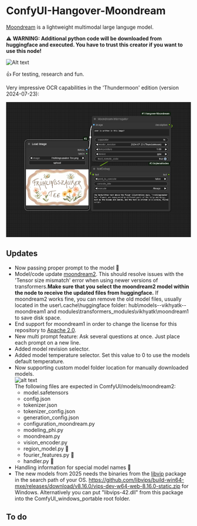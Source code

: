 # ConfyUI-Hangover-Moondream

[Moondream](https://huggingface.co/vikhyatk/moondream2) is a lightweight multimodal large languge model.

⚠️ **WARNING: Additional python code will be downloaded from huggingface and executed. You have to trust this creator if you want to use this node!**

![Alt text](images/workflow2.png)

👍 For testing, research and fun.

Very impressive OCR capabilities in the 'Thundermoon' edition (version 2024-07-23):

![alt text](images/impressive.png)


## Updates

* Now passing proper prompt to the model 🐞
* Model/code update [moondream2](https://huggingface.co/vikhyatk/moondream2). This should resolve issues with the 'Tensor size mismatch' error when using newer versions of transformers.**Make sure that you select the moondream2 model within the node to receive the updated files from huggingface.** If moondream2 works fine, you can remove the old model files, usually located in the user\\.cache\huggingface folder: hub\models--vikhyatk--moondream1 and modules\transformers_modules\vikhyatk\moondream1 to save disk space.
* End support for moondream1 in order to change the license for this repository to [Apache 2.0](https://choosealicense.com/licenses/apache-2.0/).
* New multi prompt feature: Ask several questions at once. Just place each prompt on a new line.
* Added model revision selector.
* Added model temperature selector. Set this value to 0 to use the models default temperature.
* Now supporting custom model folder location for manually downloaded models. \
  ![alt text](images/custom_location.PNG) \
  The following files are expected in ComfyUI/models/moondream2:
  - model.safetensors
  - config.json
  - tokenizer.json
  - tokenizer_config.json
  - generation_config.json
  - configuration_moondream.py
  - modeling_phi.py
  - moondream.py
  - vision_encoder.py
  - region_model.py 🔄
  - fourier_features.py 🔄
  - handler.py 🔄
* Handling  information for special model names 🔄
* The new models from 2025 needs the binaries from the [libvip](https://github.com/libvips/build-win64-mxe/releases) package in the search path of your OS. https://github.com/libvips/build-win64-mxe/releases/download/v8.16.0/vips-dev-w64-web-8.16.0-static.zip for Windows. Alternatively you can put "libvips-42.dll" from this package into the ComfyUI_windows_portable root folder.

## To do
